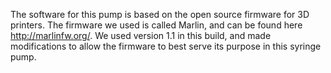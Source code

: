 The software for this pump is based on the open source firmware for 3D printers. The firmware we used is called Marlin, and can be found here http://marlinfw.org/. We used version 1.1 in this build, and made modifications to allow the firmware to best serve its purpose in this syringe pump. 
